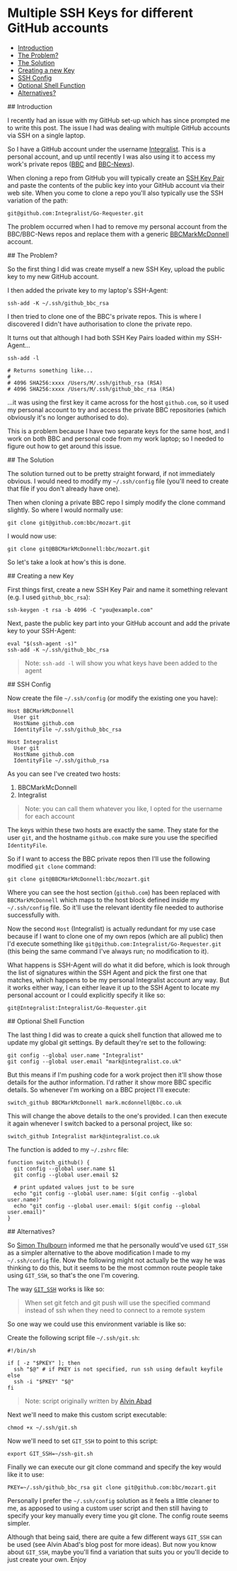 # Multiple SSH Keys for different GitHub accounts

- [Introduction](#1)
- [The Problem?](#2)
- [The Solution](#3)
- [Creating a new Key](#4)
- [SSH Config](#5)
- [Optional Shell Function](#6)
- [Alternatives?](#7)

<div id="1"></div>
## Introduction

I recently had an issue with my GitHub set-up which has since prompted me to write this post. The issue I had was dealing with multiple GitHub accounts via SSH on a single laptop.

So I have a GitHub account under the username [Integralist](https://github.com/Integralist). This is a personal account, and up until recently I was also using it to access my work's private repos ([BBC](https://github.com/bbc) and [BBC-News](https://github.com/BBC-News)).

When cloning a repo from GitHub you will typically create an [SSH Key Pair](http://www.integralist.co.uk/posts/security-basics.html#6) and paste the contents of the public key into your GitHub account via their web site. When you come to clone a repo you'll also typically use the SSH variation of the path:

<!--language-bash-->

    git@github.com:Integralist/Go-Requester.git

The problem occurred when I had to remove my personal account from the BBC/BBC-News repos and replace them with a generic [BBCMarkMcDonnell](https://github.com/BBCMarkMcDonnell) account.
    
<div id="2"></div>
## The Problem?

So the first thing I did was create myself a new SSH Key, upload the public key to my new GitHub account. 

I then added the private key to my laptop's SSH-Agent:

<!--language-bash-->

    ssh-add -K ~/.ssh/github_bbc_rsa
    
I then tried to clone one of the BBC's private repos. This is where I discovered I didn't have authorisation to clone the private repo. 

It turns out that although I had both SSH Key Pairs loaded within my SSH-Agent...

<!--language-bash-->

    ssh-add -l
     
    # Returns something like...
    #
    # 4096 SHA256:xxxx /Users/M/.ssh/github_rsa (RSA)
    # 4096 SHA256:xxxx /Users/M/.ssh/github_bbc_rsa (RSA)
     
...it was using the first key it came across for the host `github.com`, so it used my personal account to try and access the private BBC repositories (which obviously it's no longer authorised to do). 

This is a problem because I have two separate keys for the same host, and I work on both BBC and personal code from my work laptop; so I needed to figure out how to get around this issue.
    
<div id="3"></div>
## The Solution

The solution turned out to be pretty straight forward, if not immediately obvious. I would need to modify my `~/.ssh/config` file (you'll need to create that file if you don't already have one).

Then when cloning a private BBC repo I simply modify the clone command slightly. So where I would normally use:

<!--language-bash-->

    git clone git@github.com:bbc/mozart.git

I would now use:

<!--language-bash-->

    git clone git@BBCMarkMcDonnell:bbc/mozart.git

So let's take a look at how's this is done.

<div id="4"></div>
## Creating a new Key

First things first, create a new SSH Key Pair and name it something relevant (e.g. I used `github_bbc_rsa`):

<!--language-bash-->

    ssh-keygen -t rsa -b 4096 -C "you@example.com"

Next, paste the public key part into your GitHub account and add the private key to your SSH-Agent:

<!--language-bash-->

    eval "$(ssh-agent -s)"
    ssh-add -K ~/.ssh/github_bbc_rsa

> Note: `ssh-add -l` will show you what keys have been added to the agent

<div id="5"></div>
## SSH Config

Now create the file `~/.ssh/config` (or modify the existing one you have):

<!--language-ini-->

    Host BBCMarkMcDonnell
      User git
      HostName github.com
      IdentityFile ~/.ssh/github_bbc_rsa

    Host Integralist
      User git
      HostName github.com
      IdentityFile ~/.ssh/github_rsa

As you can see I've created two hosts:

1. BBCMarkMcDonnell
2. Integralist

> Note: you can call them whatever you like, I opted for the username for each account

The keys within these two hosts are exactly the same. They state for the user `git`, and the hostname `github.com` make sure you use the specified `IdentityFile`.

So if I want to access the BBC private repos then I'll use the following modified `git clone` command:

<!--language-bash-->

    git clone git@BBCMarkMcDonnell:bbc/mozart.git

Where you can see the host section (`github.com`) has been replaced with `BBCMarkMcDonnell` which maps to the host block defined inside my `~/.ssh/config` file. So it'll use the relevant identity file needed to authorise successfully with.

Now the second `Host` (Integralist) is actually redundant for my use case because if I want to clone one of my own repos (which are all public) then I'd execute something like `git@github.com:Integralist/Go-Requester.git` (this being the same command I've always run; no modification to it).

What happens is SSH-Agent will do what it did before, which is look through the list of signatures within the SSH Agent and pick the first one that matches, which happens to be my personal Integralist account any way. But it works either way, I can either leave it up to the SSH Agent to locate my personal account or I could explicitly specify it like so:

<!--language-bash-->

    git@Integralist:Integralist/Go-Requester.git

<div id="6"></div>
## Optional Shell Function

The last thing I did was to create a quick shell function that allowed me to update my global git settings. By default they're set to the following:

<!--language-ini-->

    git config --global user.name "Integralist"
    git config --global user.email "mark@integralist.co.uk"

But this means if I'm pushing code for a work project then it'll show those details for the author information. I'd rather it show more BBC specific details. So whenever I'm working on a BBC project I'll execute:

<!--language-bash-->

    switch_github BBCMarkMcDonnell mark.mcdonnell@bbc.co.uk

This will change the above details to the one's provided. I can then execute it again whenever I switch backed to a personal project, like so:

<!--language-bash-->

    switch_github Integralist mark@integralist.co.uk

The function is added to my `~/.zshrc` file:

<!--language-bash-->

    function switch_github() {
      git config --global user.name $1
      git config --global user.email $2

      # print updated values just to be sure
      echo "git config --global user.name: $(git config --global user.name)"
      echo "git config --global user.email: $(git config --global user.email)"
    }

<div id="7"></div>
## Alternatives?

So [Simon Thulbourn](https://twitter.com/sthulb) informed me that he personally would've used `GIT_SSH` as a simpler alternative to the above modification I made to my `~/.ssh/config` file. Now the following might not actually be the way he was thinking to do this, but it seems to be the most common route people take using `GIT_SSH`, so that's the one I'm covering.

The way [`GIT_SSH`](https://www.kernel.org/pub/software/scm/git/docs/#_other) works is like so:

> When set git fetch and git push will use the specified command  
> instead of ssh when they need to connect to a remote system

So one way we could use this environment variable is like so:

Create the following script file `~/.ssh/git.sh`:

<!--language-bash-->

    #!/bin/sh

    if [ -z "$PKEY" ]; then
      ssh "$@" # if PKEY is not specified, run ssh using default keyfile
    else
      ssh -i "$PKEY" "$@"
    fi

> Note: script originally written by [Alvin Abad](https://alvinabad.wordpress.com/2013/03/23/how-to-specify-an-ssh-key-file-with-the-git-command/)

Next we'll need to make this custom script executable:

<!--language-bash-->

    chmod +x ~/.ssh/git.sh

Now we'll need to set `GIT_SSH` to point to this script:

<!--language-bash-->

    export GIT_SSH=~/ssh-git.sh

Finally we can execute our git clone command and specify the key would like it to use:

<!--language-bash-->

    PKEY=~/.ssh/github_bbc_rsa git clone git@github.com:bbc/mozart.git

Personally I prefer the `~/.ssh/config` solution as it feels a little cleaner to me, as apposed to using a custom user script and then still having to specify your key manually every time you git clone. The config route seems simpler.

Although that being said, there are quite a few different ways `GIT_SSH` can be used (see Alvin Abad's blog post for more ideas). But now you know about `GIT_SSH`, maybe you'll find a variation that suits you or you'll decide to just create your own. Enjoy
